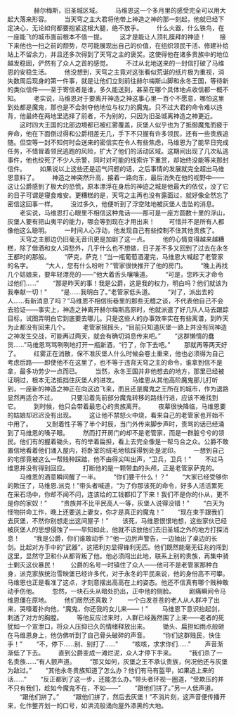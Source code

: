 　　
　　赫尔梅斯，旧圣城区域。
　　马维恩这一个多月里的感受完全可以用大起大落来形容。
　　当天穹之主大君将他带上神造之神的那一刻起，他就已经下定决心，无论如何都要抱紧这根大腿，绝不放手。
　　什么火器，什么铁鸟，在一座能飞的城市面前根本不值一提。
　　这才是能让人顶礼膜拜的神迹！
　　接下来他也一扫之前的颓势，尽可能展现出自己的价值，在组织领民干活、修建补给站上不留余力，并且还多次得到了天穹之主的褒奖。这使得他在诸多贵族中的地位越发稳固，俨然有了众人之首的感觉。
　　不过从北地送来的一封信打破了马维恩的安稳生活。
　　他没想到，天穹之主竟对这张看似荒诞的纸片极为重视，消失数周后现身的第一件事，就是让他们立刻前往赫尔梅斯山脚和永冬王国，等待新的类似信件——至于寄信者是谁，多久能送到，甚至在哪个具体地点收信都一概不知。
　　老实说，马维恩对于要离开神造之神这事心里一百个不愿意，哪怕这里到处都是魔鬼，那也是不会剥夺他地位与权力的魔鬼。只不过大君的命令难以违背，他最终在两地里选择了前者，不为别的，只因为旧圣城离神造之神更近。
　　这时四大王国的北部边境都已被红雾覆盖，灰堡人似乎也为了抵御魔鬼而疲于奔命，他在下面倒过得和公爵相差无几，手下不只握有许多领民，还有一些贵族追随。但空等一封不知何时会送来的密信实在令人有些焦虑，马维恩为了能早日完成任务，不惜冒着领民逃跑的风险，扩大了他们的活动区域。这期间出现了几次私逃事件，他也绞死了不少人示警，同时对可能的线索许下重赏，却始终没能等来那封信件。
　　如果说以上这些还是运气问题的话，之后事情的发展就完全超出马维恩意料了。
　　神造之神突然升高，接着一路向东，最后消失在他的视野中——这让公爵感到了极大的恐慌，原本漂浮在身后的神迹之城是他最大的依仗，没了它的日子可谓是寝食难安。更糟糕的是，天穹之主再也没有露面过，就好像全然忘了密信这回事一样。
　　没过多久，他便听到了浮空陆地被灰堡人击坠的消息。
　　老实说，马维恩打心眼里不相信这种鬼话——那可是一座方圆数十里的浮山，灰堡人要有把山夷平的能力，哪会等到现在才用出来！
　　可惜并不是所有人都像他这么聪明。
　　一时间人心浮动，他发现自己有些控制不住其他贵族了。
　　天穹之主那边仍旧毫无音讯更是加剧了这一点。
　　他的心情变得越来越糟糕，除了借酒和女人消愁外，几乎什么也不想做，日子差不多又回到了过去在永冬王都时的那般。
　　“萨克，萨克！”当一瓶葡萄酒灌完，马维恩大喊起了老管家的名字。
　　“大人，您有什么吩咐？”管家很快推开了他的房门。
　　“晚上再找几个姑娘来，要年轻漂亮的——”他大着舌头嚷嚷道。
　　“可是，您昨天才命令过他们……”
　　“那是昨天的事！我是公爵，这是我的权力，明白吗？他们就该为我奉献一切！”
　　“是……我明白了。”老管家低头道。
　　“对了，派出去的人……有新消息了吗？”马维恩不相信街巷里的那些无稽之谈，不代表他自己不会去验证——事实上，神造之神离开赫尔梅斯高原时，他就派遣了好几队人马去跟踪目标，试图弄明白它到底要去哪儿。只是这些人的办事效率实在有些离谱，到昨天为止都没有回来几个。
　　老管家摇摇头，“目前只知道灰堡一路上并没有同神造之神发生交战，可能再过两天，就会有确切消息传来吧。”
　　“这群懒惰的蠢货……”马维恩骂骂咧咧地打开一瓶新酒，“行了，你下去吧。”
　　那就再等两天好了。
　　红雾正在消散，保不准灰堡人什么时候会卷土重来，他也必须得为自己考虑后路——即使他不在这里了，也不等于违背天穹之主的命令，谁拿到信不是拿，最多功劳少一点而已。
　　当然，永冬王国并非他想去的地方，那里已经被证明过，根本无法抵挡住灰堡人的进攻。
　　马维恩从其他高阶魔鬼那儿打听到，一座新的神造之神正在向这边飞来，而且还是魔鬼之王所在的城市，作为退路显然再适合不过。
　　只要沿着先前部分魔鬼转移的路线行进，应该不难找到它。
　　到时候，他只会带着最忠心的贵族离开。
　　夜幕很快降临，马维恩要的姑娘却迟迟没有出现。
　　这让他不禁怒火中烧，看来自己的老管家也开始不中用了。
　　又耐着性子等了半个时辰，当门外传来脚步声时，责骂的话已经涌到了马维恩的嗓子眼。
　　然而打开房门的却不是老管家，而是一群脏兮兮的领民。他们有的握着锄头，有的举着扁担，看上去完全像是一帮乌合之众。公爵不敢置信地看着他们涌入屋内，将卧室的绒毛地毯踩得到处是泥印。
　　一想到自己的宅邸竟被这么一帮贱种踩踏，他不由得尖叫出声，“卫兵，卫兵！”
　　不过马维恩并没有得到回应。
　　打断他的是一颗带血的头颅，正是老管家萨克的。
　　马维恩的酒意瞬间醒了一半。
　　“你们要干什么！？”
　　“大家已经受够你的欺压了，马维恩.派克！”带头者喊道，“为了你那该死的命令，好多人活活累死在采石场中，你却不闻不问，连该给的工钱都扣了下来！我们不是你的仆从，更不是你的家奴！”
　　“贵族并不比平民高人一等，灰堡人说得没错！”
　　“白天为怪物拼命工作，晚上还要送上妻女，你才是真正的魔鬼！”
　　“现在束手跟我们去灰堡，不然你别想走出这间屋子！”
　　该死，马维恩恨恨地想，这些家伙已经被灰堡人的思想侵蚀了——早知如此，他就不该放他们去旧圣城之外的地方打探消息！
　　“我是公爵，你们谁敢动手？”他一边厉声警告，一边抽出了桌边的长剑。比起对方手中的“武器”，这把利刃显得锋利无匹。他们既然能毫无征兆的闯到这里，显然守卫和仆从都背叛了他。他必须闯出此地，联系上别的贵族，再集中骑士剿灭这伙暴民！
　　公爵的名号一时镇住了众人——他可不是老管家那种白身，派克家族统治雪映堡已经许多代，对于永冬的平民来说，他的身份高不可攀。马维恩也正是看准了这点，才刻意摆出高高在上的姿态。他还不信真有哪个贱种敢动手伤他。
　　忽然，一块石头从暗处扔出，正中他的侧脸。
　　剧痛瞬间令马维恩僵在原地。
　　他们居然还真敢？
　　一个白发苍苍的老人从人群冲了出来，哭嚎着扑向他，“魔鬼，你还我的女儿来——！”
　　马维恩下意识抬起剑，刺透了对方的胸膛。
　　等他反应过来时，人群已经轰然围了上来——老者的死犹如一个宣泄口，将众人压抑已久的情绪释放出来。
　　锄头、扁担如雨点般砸在马维恩身上，他仿佛听到了自己骨头破碎的声音。
　　“你们这群贱民，快住手！”
　　“不，停下……别、别打了……”
　　“咳咳，求求你们……”
　　声音渐渐低了下去。
　　直到公爵变成一滩烂泥，众人才停下手来。
　　“我们杀了一名贵族……”有人颤声道。
　　“那又如何，灰堡之王不承认贵族，何况他还与灰堡为敌过。”
　　“其他永冬贵族知道了怎么办？他们有马有盔甲，如果追上来的话……”
　　“反正都到了这一步，还能怎么办。”带头者环视一圈道，“受欺压的并不只有我们，趁如今魔鬼不在，不如——”
　　“跟他们拼了。”另一人低声道。
　　“跟他们拼了。”
　　“跟他们拼了，然后去灰堡！”不消片刻，这声音便传播开来，化作整齐划一的口号，如洪流般涌向屋外漆黑的大地。